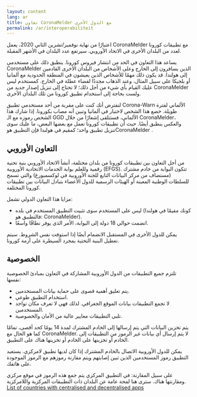 ```yaml
---
layout: content
lang: ar
title: تعاون CoronaMelder مع الدول الأخرى
permalink: /ar/interoperabiliteit
---
```


اعتبارًا من نهاية نوفمبر/تشرين الثاني 2020، يعمل CoronaMelder مع تطبيقات كورونا لعدد من البلدان الأخرى في الاتحاد الأوروبي. سيرتفع عدد البلدان في الأشهر المقبلة.

يساعد هذا التعاون في الحد من انتشار فيروس كورونا. ينطبق ذلك على مستخدمي CoronaMelder الذين يسافرون إلى الخارج وعلى الأشخاص من البلدان الأخرى القادمين إلى هولندا. قد يكون ذلك مهمًا للأشخاص الذين يعيشون في المنطقة الحدودية مع ألمانيا أو بلجيكا على سبيل المثال، وعند الذهاب مجددًا لقضاء عطلة في الخارج. كمستخدم ليس عليك القيام بأي شيء من أجل ذلك؛ لا تحتاج إلى تنزيل إصدار جديد من CoronaMelder ولست بحاجة إلى استخدام تطبيق كورونا من تلك البلدان الأخرى.

لنفترض أنك كنت على مقربة من أحد مستخدمي تطبيق Corona-Warn الألماني لفترة طويلة. خضع هذا الشخص لاختبار في ألمانيا وتبين أنه مصاب بكورونا. إذا شارك هذا الشخص رموزه مع الـ GGD الألماني، فستتلقى إشعارًا من خلال CoronaMelder، والعكس ينطبق أيضًا. حيث أن تطبيقات كورونا تعمل مع بعضها البعض، ما عليك سوى تنزيل تطبيق واحد؛ كمقيم في هولندا فإن التطبيق هوCoronaMelder .


## التعاون الأوروبي

من أجل التعاون بين تطبيقات كورونا من بلدان مختلفة، أنشأ الاتحاد الأوروبي بنية تحتية رقمية وللعلم بوابة الخدمات الاتحادية الأوروبية (EFGS). تتكون البوابة من خادم مشترك (مستضاف من مركز البيانات التابع للجنة الأوروبية في لوكسمبورغ) والتي تسمح للسلطات الوطنية المعينة أو الهيئات الرسمية للدول الأعضاء بتبادل البيانات بين تطبيقات كورونا المختلفة.

مزايا هذا التعاون الدولي تشمل:

- ليس على المستخدم سوى تثبيت التطبيق المستخدم في بلده (كونك مقيمًا في هولندا فالتطبيق هو: CoronaMelder).
- انضمت حوالي 18 دولة إلى البوابة، الأمر الذي يوفر نطاقًا واسعًا.

يمكن للدول الأخرى في المستقبل الانضمام أيضًا إذا استوفت نفس الشروط. سيتم تعطيل البنية التحتية بمجرد السيطرة على أزمة كورونا.


## الخصوصية

 تلتزم جميع التطبيقات من الدول الأوروبية المشاركة في التعاون بمبادئ الخصوصية نفسها:

- يتم تعليق أهمية قصوى على حماية بيانات المستخدمين.
- استخدام التطبيق طوعي.
- لا تجمع التطبيقات بيانات الموقع الجغرافي. لذلك فهي لا تعرف مكان تواجد المستخدمين.
- تلبي التطبيقات معايير عالية من الأمان والخصوصية.

يتم تخزين البيانات التي يتم إرسالها إلى الخادم المشترك لمدة 14 يومًا كحد أقصى، تمامًا كما هو الحال مع CoronaMelder. لا يتم إرسال أي بيانات غير الرموز من التطبيقات إلى الخادم أو تخزينها على الخادم أو تخزينها هناك على التطبيق.

يمكن للدول الأوروبية الاتصال بالخادم المشترك إذا كان لديها تطبيق لامركزي. يستعيد التطبيق رموز المستخدمين الذين تبين إصابتهم ويتم مقارنة رموزهم مع الرموز الموجودة على هاتفك.

على سبيل المقارنة: في التطبيق المركزي يتم جمع هذه الرموز في موقع مركزي ومقارنتها هناك. سترى هنا لمحة عامة عن البلدان ذات التطبيقات المركزية واللامركزية. <a href="https://ec.europa.eu/info/live-work-travel-eu/health/coronavirus-response/travel-during-coronavirus-pandemic/how-tracing-and-warning-apps-can-help-during-pandemic_en" target="_blank" rel="noopener noreferrer" lang="en" hreflang="en">List of countries with centralised and decentralised apps</a>
